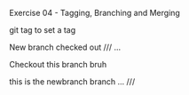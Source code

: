 Exercise 04 - Tagging, Branching and Merging

git tag <commit-num> to set a tag

New branch checked out
///
...

Checkout this branch bruh

this is the newbranch branch
...
///